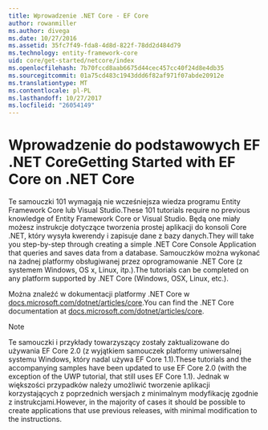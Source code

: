 ```yaml
---
title: Wprowadzenie .NET Core - EF Core
author: rowanmiller
ms.author: divega
ms.date: 10/27/2016
ms.assetid: 35fc7f49-fda8-4d8d-822f-78dd2d484d79
ms.technology: entity-framework-core
uid: core/get-started/netcore/index
ms.openlocfilehash: 7b70fccd8aab6675d44cec457cc40f24d8e4db35
ms.sourcegitcommit: 01a75cd483c1943ddd6f82af971f07abde20912e
ms.translationtype: MT
ms.contentlocale: pl-PL
ms.lasthandoff: 10/27/2017
ms.locfileid: "26054149"
---
```

# <a name="getting-started-with-ef-core-on-net-core"></a><span data-ttu-id="91555-102">Wprowadzenie do podstawowych EF .NET Core</span><span class="sxs-lookup"><span data-stu-id="91555-102">Getting Started with EF Core on .NET Core</span></span>

<span data-ttu-id="91555-103">Te samouczki 101 wymagają nie wcześniejsza wiedza programu Entity Framework Core lub Visual Studio.</span><span class="sxs-lookup"><span data-stu-id="91555-103">These 101 tutorials require no previous knowledge of Entity Framework Core or Visual Studio.</span></span> <span data-ttu-id="91555-104">Będą one miały możesz instrukcje dotyczące tworzenia prostej aplikacji do konsoli Core .NET, który wysyła kwerendy i zapisuje dane z bazy danych.</span><span class="sxs-lookup"><span data-stu-id="91555-104">They will take you step-by-step through creating a simple .NET Core Console Application that queries and saves data from a database.</span></span> <span data-ttu-id="91555-105">Samouczków można wykonać na żadnej platformy obsługiwanej przez oprogramowanie .NET Core (z systemem Windows, OS x, Linux, itp.).</span><span class="sxs-lookup"><span data-stu-id="91555-105">The tutorials can be completed on any platform supported by .NET Core (Windows, OSX, Linux, etc.).</span></span>

<span data-ttu-id="91555-106">Można znaleźć w dokumentacji platformy .NET Core w [docs.microsoft.com/dotnet/articles/core](https://docs.microsoft.com/dotnet/articles/core/).</span><span class="sxs-lookup"><span data-stu-id="91555-106">You can find the .NET Core documentation at [docs.microsoft.com/dotnet/articles/core](https://docs.microsoft.com/dotnet/articles/core/).</span></span>

> [!NOTE]  
> <span data-ttu-id="91555-107">Te samouczki i przykłady towarzyszący zostały zaktualizowane do używania EF Core 2.0 (z wyjątkiem samouczek platformy uniwersalnej systemu Windows, który nadal używa EF Core 1.1).</span><span class="sxs-lookup"><span data-stu-id="91555-107">These tutorials and the accompanying samples have been updated to use EF Core 2.0 (with the exception of the UWP tutorial, that still uses EF Core 1.1).</span></span> <span data-ttu-id="91555-108">Jednak w większości przypadków należy umożliwić tworzenie aplikacji korzystających z poprzednich wersjach z minimalnym modyfikację zgodnie z instrukcjami.</span><span class="sxs-lookup"><span data-stu-id="91555-108">However, in the majority of cases it should be possible to create applications that use previous releases, with minimal modification to the instructions.</span></span>

